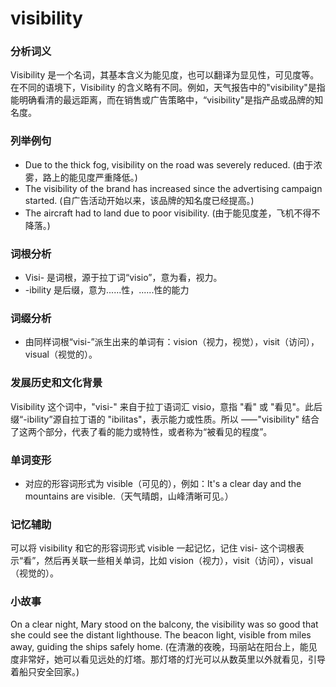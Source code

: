 # visibility

### 分析词义

  

Visibility 是一个名词，其基本含义为能见度，也可以翻译为显见性，可见度等。在不同的语境下，Visibility 的含义略有不同。例如，天气报告中的"visibility"是指能明确看清的最远距离，而在销售或广告策略中，“visibility"是指产品或品牌的知名度。

  

### 列举例句

  

*   Due to the thick fog, visibility on the road was severely reduced. (由于浓雾，路上的能见度严重降低。)
*   The visibility of the brand has increased since the advertising campaign started. (自广告活动开始以来，该品牌的知名度已经提高。)
*   The aircraft had to land due to poor visibility. (由于能见度差，飞机不得不降落。)

  

### 词根分析

  

*   Visi- 是词根，源于拉丁词“visio”，意为看，视力。
*   \-ibility 是后缀，意为......性，......性的能力

  

### 词缀分析

  

*   由同样词根“visi-”派生出来的单词有：vision（视力，视觉），visit（访问），visual（视觉的）。

  

### 发展历史和文化背景

  

Visibility 这个词中，"visi-" 来自于拉丁语词汇 visio，意指 "看" 或 "看见"。此后缀“-ibility”源自拉丁语的 "ibilitas"，表示能力或性质。所以 ⸺"visibility" 结合了这两个部分，代表了看的能力或特性，或者称为“被看见的程度”。

  

### 单词变形

  

*   对应的形容词形式为 visible（可见的），例如：It's a clear day and the mountains are visible.（天气晴朗，山峰清晰可见。）

  

### 记忆辅助

  

可以将 visibility 和它的形容词形式 visible 一起记忆，记住 visi- 这个词根表示“看”，然后再关联一些相关单词，比如 vision（视力），visit（访问），visual（视觉的）。

  

### 小故事

  

On a clear night, Mary stood on the balcony, the visibility was so good that she could see the distant lighthouse. The beacon light, visible from miles away, guiding the ships safely home. (在清澈的夜晚，玛丽站在阳台上，能见度非常好，她可以看见远处的灯塔。那灯塔的灯光可以从数英里以外就看见，引导着船只安全回家。)

